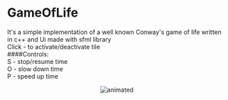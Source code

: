 # GameOfLife

It's a simple implementation of a well known Conway's game of life written in c++ and Ui made with sfml library
<br>Click - to activate/deactivate tile
<br>####Controls:
<br>S - stop/resume time
<br>O - slow down time
<br>P - speed up time
<br>
<p align="center">
  <img src="https://media.giphy.com/media/0tzmmHyFpif56gPQUK/giphy.gif" alt="animated" />
</p>
